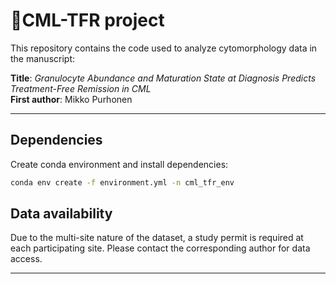 # 📄CML-TFR project

This repository contains the code used to analyze cytomorphology data in the manuscript:

**Title**: *Granulocyte Abundance and Maturation State at Diagnosis Predicts Treatment-Free Remission in CML*  
**First author**: Mikko Purhonen

---

## Dependencies

Create conda environment and install dependencies:

```bash
conda env create -f environment.yml -n cml_tfr_env
```

## Data availability

Due to the multi-site nature of the dataset, a study permit is required at each participating site. Please contact the corresponding author for data access.

---
